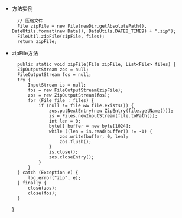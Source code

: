 * 方法实例

        // 压缩文件
        File zipFile = new File(newDir.getAbsolutePath(), DateUtils.format(new Date(), DateUtils.DATE8_TIME9) + ".zip");
        FileUtil.zipFile(zipFile, files);
        return zipFile;


* zipFile方法
    
        public static void zipFile(File zipFile, List<File> files) {
        ZipOutputStream zos = null;
        FileOutputStream fos = null;
        try {
            InputStream is = null;
            fos = new FileOutputStream(zipFile);
            zos = new ZipOutputStream(fos);
            for (File file : files) {
                if (null != file && file.exists()) {
                    zos.putNextEntry(new ZipEntry(file.getName()));
                    is = Files.newInputStream(file.toPath());
                    int len = 0;
                    byte[] buffer = new byte[1024];
                    while ((len = is.read(buffer)) != -1) {
                        zos.write(buffer, 0, len);
                        zos.flush();
                    }
                    is.close();
                    zos.closeEntry();
                }
            }
        } catch (Exception e) {
            log.error("zip", e);
        } finally {
            close(zos);
            close(fos);
        }
  }  